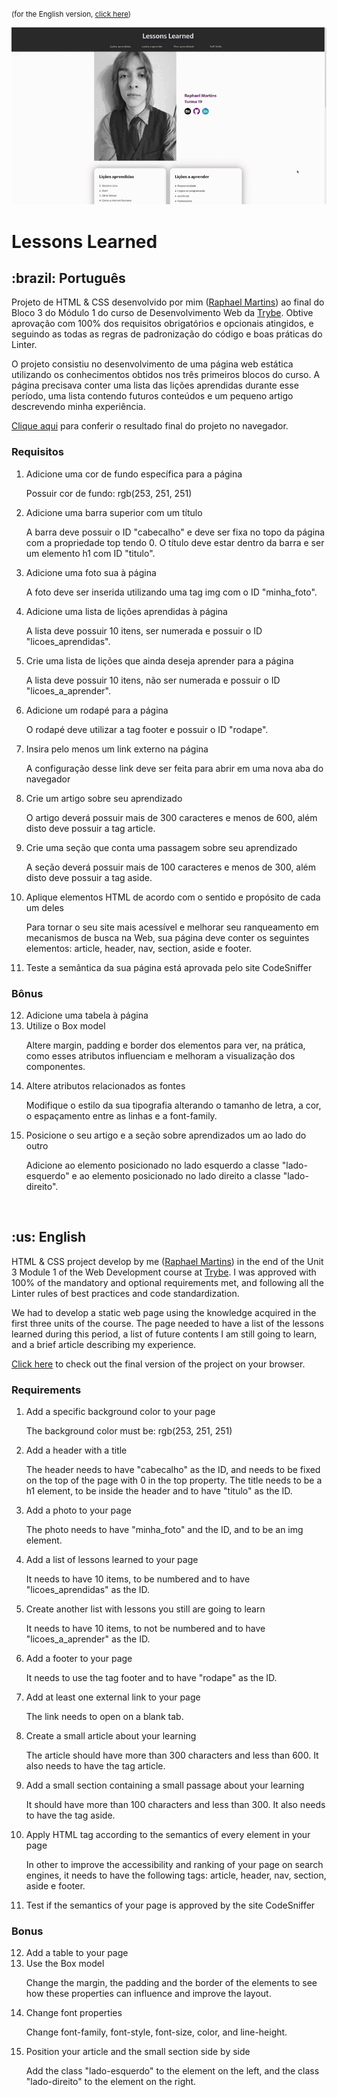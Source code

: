 <small>(for the English version, <a href="#en">click here</a>)</small>

![Prévia da página - Preview of the page](./images/lessons-learned.gif)

# Lessons Learned
<h2>:brazil: Português</h2>
<p id="pt">Projeto de HTML & CSS desenvolvido por mim (<a href="https://www.linkedin.com/in/raphaelameidamartins/" target="_blank" rel="external">Raphael Martins</a>) ao final do Bloco 3 do Módulo 1 do curso de Desenvolvimento Web da <a href="https://www.betrybe.com" targe="_blank" rel="nofollow">Trybe</a>. Obtive aprovação com 100% dos requisitos obrigatórios e opcionais atingidos, e seguindo as todas as regras de padronização do código e boas práticas do Linter.</p>
<p>O projeto consistiu no desenvolvimento de uma página web estática utilizando os conhecimentos obtidos nos três primeiros blocos do curso. A página precisava conter uma lista das lições aprendidas durante esse período, uma lista contendo futuros conteúdos e um pequeno artigo descrevendo minha experiência.</p>
<p><a href="https://raphaelalmeidamartins.github.io/project-lessons-learned/" target="_blank">Clique aqui</a> para conferir o resultado final do projeto no navegador.</p>

### Requisitos
<ol>
  <li>Adicione uma cor de fundo específica para a página
  <p>Possuir cor de fundo: rgb(253, 251, 251)</p>
  </li>
  <li>Adicione uma barra superior com um título
  <p>A barra deve possuir o ID "cabecalho" e deve ser fixa no topo da página com a propriedade top tendo 0. O título deve estar dentro da barra e ser um elemento h1 com ID "titulo".</p>
  </li>
  <li>Adicione uma foto sua à página
  <p>A foto deve ser inserida utilizando uma tag img com o ID "minha_foto".</p>
  </li>
  <li>Adicione uma lista de lições aprendidas à página
  <p>A lista deve possuir 10 itens, ser numerada e possuir o ID "licoes_aprendidas".</p>
  </li>
  <li>Crie uma lista de lições que ainda deseja aprender para a página
  <p>A lista deve possuir 10 itens, não ser numerada e possuir o ID "licoes_a_aprender".</p>
  </li>
  <li>Adicione um rodapé para a página
  <p>O rodapé deve utilizar a tag footer e possuir o ID "rodape".</p>
  </li>
  <li>Insira pelo menos um link externo na página
  <p>A configuração desse link deve ser feita para abrir em uma nova aba do navegador</p>
  </li>
  <li>Crie um artigo sobre seu aprendizado
  <p>O artigo deverá possuir mais de 300 caracteres e menos de 600, além disto deve possuir a tag article.</p>
  </li>
  <li>Crie uma seção que conta uma passagem sobre seu aprendizado
  <p>A seção deverá possuir mais de 100 caracteres e menos de 300, além disto deve possuir a tag aside.</p>
  </li>
  <li>Aplique elementos HTML de acordo com o sentido e propósito de cada um deles
  <p>Para tornar o seu site mais acessível e melhorar seu ranqueamento em mecanismos de busca na Web, sua página deve conter os seguintes elementos: article, header, nav, section, aside e footer.</p>
  </li>
  <li>Teste a semântica da sua página está aprovada pelo site CodeSniffer
  </li>
</ol>

### Bônus
<ol start="12">
  <li>Adicione uma tabela à página</li>
  <li>Utilize o Box model
  <p>Altere margin, padding e border dos elementos para ver, na prática, como esses atributos influenciam e melhoram a visualização dos componentes.</p>
  </li>
  <li>Altere atributos relacionados as fontes
  <p>Modifique o estilo da sua tipografia alterando o tamanho de letra, a cor, o espaçamento entre as linhas e a font-family.</p>
  </li>
  <li>Posicione o seu artigo e a seção sobre aprendizados um ao lado do outro
  <p>Adicione ao elemento posicionado no lado esquerdo a classe "lado-esquerdo" e ao elemento posicionado no lado direito a classe "lado-direito".</p>
  </li>
</ol>
<br>

<h2 id="en">:us: English</h2>
<p>HTML & CSS project develop by me (<a href="https://www.linkedin.com/in/raphaelameidamartins/" target="_blank" rel="external">Raphael Martins</a>) in the end of the Unit 3 Module 1 of the Web Development course at <a href="https://www.betrybe.com" targe="_blank" rel="nofollow">Trybe</a>. I was approved with 100% of the mandatory and optional requirements met, and following all the Linter rules of best practices and code standardization.</p>
<p>We had to develop a static web page using the knowledge acquired in the first three units of the course. The page needed to have a list of the lessons learned during this period, a list of future contents I am still going to learn, and a brief article describing my experience.</p>
<p><a href="https://raphaelalmeidamartins.github.io/project-lessons-learned/" target="_blank">Click here</a> to check out the final version of the project on your browser.</p>

### Requirements
<ol>
  <li>Add a specific background color to your page
  <p>The background color must be: rgb(253, 251, 251)</p>
  </li>
  <li>Add a header with a title
  <p>The header needs to have "cabecalho" as the ID, and needs to be fixed on the top of the page with 0 in the top property. The title needs to be a h1 element, to be inside the header and to have "titulo" as the ID.</p>
  </li>
  <li>Add a photo to your page
  <p>The photo needs to have "minha_foto" and the ID, and to be an img element.</p>
  </li>
  <li>Add a list of lessons learned to your page
  <p>It needs to have 10 items, to be numbered and to have "licoes_aprendidas" as the ID.</p>
  </li>
  <li>Create another list with lessons you still are going to learn
  <p>It needs to have 10 items, to not be numbered and to have "licoes_a_aprender" as the ID.</p>
  </li>
  <li>Add a footer to your page
  <p>It needs to use the tag footer and to have "rodape" as the ID.</p>
  </li>
  <li>Add at least one external link to your page
  <p>The link needs to open on a blank tab.</p>
  </li>
  <li>Create a small article about your learning
  <p>The article should have more than 300 characters and less than 600. It also needs to have the tag article.</p>
  </li>
  <li>Add a small section containing a small passage about your learning
  <p>It should have more than 100 characters and less than 300. It also needs to have the tag aside.</p>
  </li>
  <li>Apply HTML tag according to the semantics of every element in your page
  <p>In other to improve the accessibility and ranking of your page on search engines, it needs to have the following tags: article, header, nav, section, aside e footer.</p>
  </li>
  <li>Test if the semantics of your page is approved by the site CodeSniffer</li>
</ol>

### Bonus
<ol start="12">
  <li>Add a table to your page</li>
  <li>Use the Box model
  <p>Change the margin, the padding and the border of the elements to see how these properties can influence and improve the layout.</p>
  </li>
  <li>Change font properties
  <p>Change font-family, font-style, font-size, color, and line-height.</p>
  </li>
  <li>Position your article and the small section side by side
  <p>Add the class "lado-esquerdo" to the element on the left, and the class "lado-direito" to the element on the right.</p>
  </li>
</ol>
